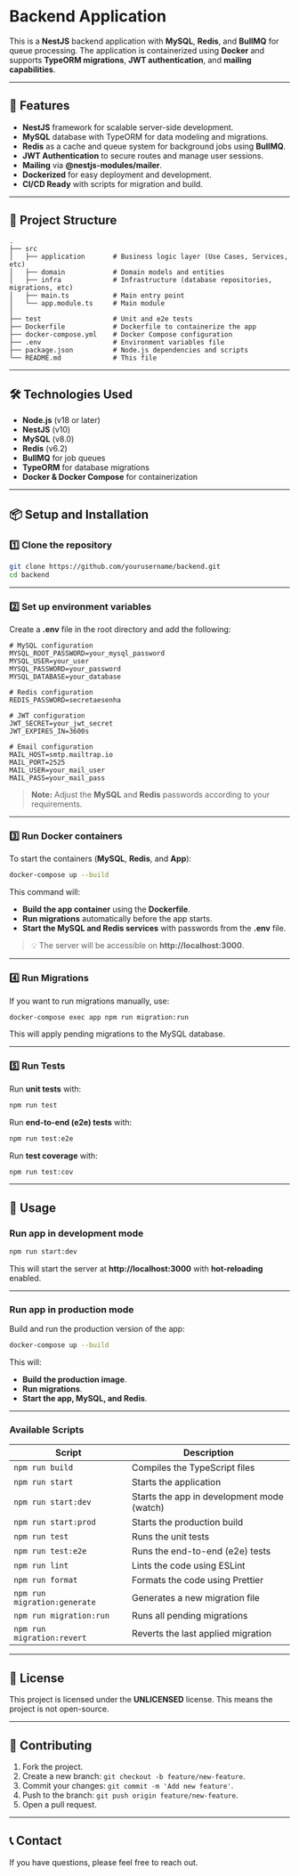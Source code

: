 
# **Backend Application**

This is a **NestJS** backend application with **MySQL**, **Redis**, and **BullMQ** for queue processing. The application is containerized using **Docker** and supports **TypeORM migrations**, **JWT authentication**, and **mailing capabilities**.

---

## 🚀 **Features**
- **NestJS** framework for scalable server-side development.
- **MySQL** database with TypeORM for data modeling and migrations.
- **Redis** as a cache and queue system for background jobs using **BullMQ**.
- **JWT Authentication** to secure routes and manage user sessions.
- **Mailing** via **@nestjs-modules/mailer**.
- **Dockerized** for easy deployment and development.
- **CI/CD Ready** with scripts for migration and build.

---

## 📂 **Project Structure**
```
.
├── src
│   ├── application       # Business logic layer (Use Cases, Services, etc)
│   ├── domain            # Domain models and entities
│   ├── infra             # Infrastructure (database repositories, migrations, etc)
│   ├── main.ts           # Main entry point
│   └── app.module.ts     # Main module
│
├── test                  # Unit and e2e tests
├── Dockerfile            # Dockerfile to containerize the app
├── docker-compose.yml    # Docker Compose configuration
├── .env                  # Environment variables file
├── package.json          # Node.js dependencies and scripts
└── README.md             # This file
```

---

## 🛠️ **Technologies Used**
- **Node.js** (v18 or later)
- **NestJS** (v10)
- **MySQL** (v8.0)
- **Redis** (v6.2)
- **BullMQ** for job queues
- **TypeORM** for database migrations
- **Docker & Docker Compose** for containerization

---

## 📦 **Setup and Installation**

### **1️⃣ Clone the repository**
```bash
git clone https://github.com/yourusername/backend.git
cd backend
```

---

### **2️⃣ Set up environment variables**
Create a **.env** file in the root directory and add the following:
```env
# MySQL configuration
MYSQL_ROOT_PASSWORD=your_mysql_password
MYSQL_USER=your_user
MYSQL_PASSWORD=your_password
MYSQL_DATABASE=your_database

# Redis configuration
REDIS_PASSWORD=secretaesenha

# JWT configuration
JWT_SECRET=your_jwt_secret
JWT_EXPIRES_IN=3600s

# Email configuration
MAIL_HOST=smtp.mailtrap.io
MAIL_PORT=2525
MAIL_USER=your_mail_user
MAIL_PASS=your_mail_pass
```

> **Note:** Adjust the **MySQL** and **Redis** passwords according to your requirements.

---

### **3️⃣ Run Docker containers**
To start the containers (**MySQL**, **Redis**, and **App**):
```bash
docker-compose up --build
```

This command will:
- **Build the app container** using the **Dockerfile**.
- **Run migrations** automatically before the app starts.
- **Start the MySQL and Redis services** with passwords from the **.env** file.

> 💡 The server will be accessible on **http://localhost:3000**.

---

### **4️⃣ Run Migrations**
If you want to run migrations manually, use:
```bash
docker-compose exec app npm run migration:run
```

This will apply pending migrations to the MySQL database.

---

### **5️⃣ Run Tests**
Run **unit tests** with:
```bash
npm run test
```

Run **end-to-end (e2e) tests** with:
```bash
npm run test:e2e
```

Run **test coverage** with:
```bash
npm run test:cov
```

---

## 🚀 **Usage**

### **Run app in development mode**
```bash
npm run start:dev
```

This will start the server at **http://localhost:3000** with **hot-reloading** enabled.

---

### **Run app in production mode**
Build and run the production version of the app:
```bash
docker-compose up --build
```

This will:
- **Build the production image**.
- **Run migrations**.
- **Start the app, MySQL, and Redis**.

---

### **Available Scripts**
| **Script**         | **Description**                                  |
|-------------------|--------------------------------------------------|
| `npm run build`    | Compiles the TypeScript files                    |
| `npm run start`    | Starts the application                           |
| `npm run start:dev`| Starts the app in development mode (watch)       |
| `npm run start:prod`| Starts the production build                     |
| `npm run test`     | Runs the unit tests                              |
| `npm run test:e2e` | Runs the end-to-end (e2e) tests                  |
| `npm run lint`     | Lints the code using ESLint                      |
| `npm run format`   | Formats the code using Prettier                  |
| `npm run migration:generate` | Generates a new migration file         |
| `npm run migration:run`       | Runs all pending migrations            |
| `npm run migration:revert`    | Reverts the last applied migration      |

---

## 📜 **License**
This project is licensed under the **UNLICENSED** license. This means the project is not open-source.

---

## 🤝 **Contributing**
1. Fork the project.
2. Create a new branch: `git checkout -b feature/new-feature`.
3. Commit your changes: `git commit -m 'Add new feature'`.
4. Push to the branch: `git push origin feature/new-feature`.
5. Open a pull request.

---

## 📞 **Contact**
If you have questions, please feel free to reach out.


